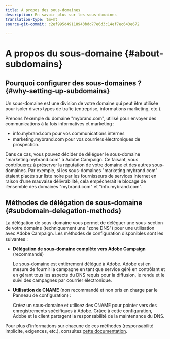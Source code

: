 ```yaml
---
title: A propos des sous-domaines
description: En savoir plus sur les sous-domaines
translation-type: tm+mt
source-git-commit: c2ef995d49118943bdd77e6d3c14ef7ec643e672

---
```



# A propos du sous-domaine {#about-subdomains}

## Pourquoi configurer des sous-domaines ? {#why-setting-up-subdomains}

Un sous-domaine est une division de votre domaine qui peut être utilisée pour isoler divers types de trafic (entreprise, informations marketing, etc.).

Prenons l&#39;exemple du domaine &quot;mybrand.com&quot;, utilisé pour envoyer des communications à la fois informatives et marketing :

* info.mybrand.com pour vos communications internes
* marketing.mybrand.com pour vos courriers électroniques de prospection.

Dans ce cas, vous pouvez décider de déléguer le sous-domaine &quot;marketing.mybrand.com&quot; à Adobe Campaign. Ce faisant, vous contribuerez à préserver la réputation de votre domaine et des autres sous-domaines. Par exemple, si les sous-domaines &quot;marketing.mybrand.com&quot; étaient placés sur liste noire par les fournisseurs de services Internet en raison d’une mauvaise délivrabilité, cela empêcherait le blocage de l’ensemble des domaines &quot;mybrand.com&quot; et &quot;info.mybrand.com&quot;.

## Méthodes de délégation de sous-domaine {#subdomain-delegation-methods}

La délégation de sous-domaine vous permet de déléguer une sous-section de votre domaine (techniquement une &quot;zone DNS&quot;) pour une utilisation avec Adobe Campaign. Les méthodes de configuration disponibles sont les suivantes :

* **Délégation de sous-domaine complète vers Adobe Campaign** (recommandé)

   Le sous-domaine est entièrement délégué à Adobe. Adobe est en mesure de fournir la campagne en tant que service géré en contrôlant et en gérant tous les aspects du DNS requis pour la diffusion, le rendu et le suivi des campagnes par courrier électronique.

* **Utilisation de CNAME** (non recommandé et non pris en charge par le Panneau de configuration) :

   Créez un sous-domaine et utilisez des CNAME pour pointer vers des enregistrements spécifiques à Adobe. Grâce à cette configuration, Adobe et le client partagent la responsabilité de la maintenance du DNS.

Pour plus d&#39;informations sur chacune de ces méthodes (responsabilité implicite, exigences, etc.), consultez [cette documentation](https://helpx.adobe.com/campaign/kb/domain-name-delegation.html).
